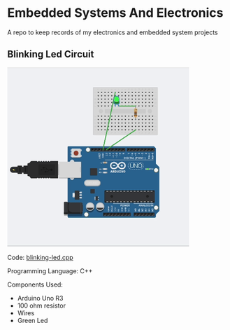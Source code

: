 # Embedded Systems And Electronics
A repo to keep records of my electronics and embedded system projects


## Blinking Led Circuit
![Blinking Led](<images/blinking-led.gif>)

Code: [blinking-led.cpp](<blinking-led.cpp>)

Programming Language: C++

Components Used:
- Arduino Uno R3
- 100 ohm resistor
- Wires
- Green Led